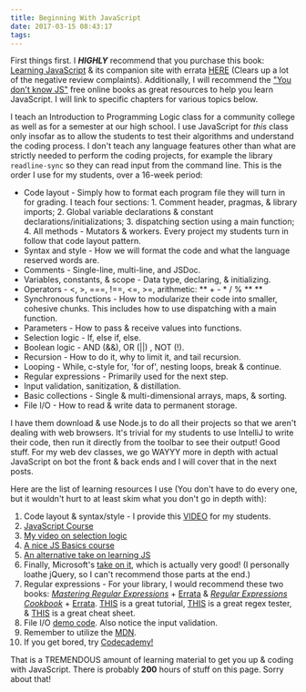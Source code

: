 ```yaml
---
title: Beginning With JavaScript
date: 2017-03-15 08:43:17
tags:
---
```


First things first. I **_HIGHLY_** recommend that you purchase this book: [Learning JavaScript](https://www.amazon.com/Learning-JavaScript-Essentials-Application-Development/dp/1491914912/ref=sr_1_1?s=books&ie=UTF8&qid=1489582493&sr=1-1&keywords=learning+javascript) & its companion site with errata [HERE](http://shop.oreilly.com/product/0636920035534.do) (Clears up a lot of the negative review complaints). Additionally, I will recommend the ["You don't know JS"](https://github.com/getify/You-Dont-Know-JS) free online books as great resources to help you learn JavaScript. I will link to specific chapters for various topics below.

I teach an Introduction to Programming Logic class for a community college as well as for a semester at our high school. I use JavaScript for _this_ class only insofar as to allow the students to test their algorithms and understand the coding process. I don't teach any language features other than what are strictly needed to perform the coding projects, for example the library ```readline-sync``` so they can read input from the command line. This is the order I use for my students, over a 16-week period:

* Code layout - Simply how to format each program file they will turn in for grading. I teach four sections: 1. Comment header, pragmas, & library imports; 2. Global variable declarations & constant declarations/initializations; 3. dispatching section using a main function; 4. All methods - Mutators & workers. Every project my students turn in follow that code layout pattern.
* Syntax and style - How we will format the code and what the language reserved words are.
* Comments - Single-line, multi-line, and JSDoc.
* Variables, constants, & scope - Data type, declaring, & initializing.
* Operators - <, >, ===, !==, <=, >=, arithmetic: ** + - \* / % \*\* **
* Synchronous functions - How to modularize their code into smaller, cohesive chunks. This includes how to use dispatching with a main function.
* Parameters - How to pass & receive values into functions.
* Selection logic - If, else if, else.
* Boolean logic - AND (&&), OR (||) , NOT (!).
* Recursion - How to do it, why to limit it, and tail recursion.
* Looping - While, c-style for, 'for of', nesting loops, break & continue.
* Regular expressions - Primarily used for the next step.
* Input validation, sanitization, & distillation.
* Basic collections - Single & multi-dimensional arrays, maps, & sorting.
* File I/O - How to read & write data to permanent storage.

I have them download & use Node.js to do all their projects so that we aren't dealing with web browsers. It's trivial for my students to use IntelliJ to write their code, then run it directly from the toolbar to see their output! Good stuff. For my web dev classes, we go WAYYY more in depth with actual JavaScript on bot the front & back ends and I will cover that in the next posts.

Here are the list of learning resources I use (You don't have to do every one, but it wouldn't hurt to at least skim what you don't go in depth with):

1. Code layout & syntax/style - I provide this [VIDEO](https://youtu.be/K-RwRTeB8Qs) for my students.
2. [JavaScript Course](https://openclassrooms.com/courses/learn-the-basics-of-javascript)
3. [My video on selection logic](https://youtu.be/6Xp8pkkRt20)
4. [A nice JS Basics course](https://www.udacity.com/course/javascript-basics--ud804)
5. [An alternative take on learning JS](https://watchandcode.com/)
6. Finally, Microsoft's [take on it](https://mva.microsoft.com/en-us/training-courses/javascript-fundamentals-for-absolute-beginners-14194?l=DmF3TY1eB_9500115888), which is actually very good! (I personally loathe jQuery, so I can't recommend those parts at the end.)
7. Regular expressions - For your library, I would recommend these two books: [_Mastering Regular Expressions_](https://www.amazon.com/Mastering-Regular-Expressions-Jeffrey-Friedl/dp/0596528124) + [Errata](http://shop.oreilly.com/product/9780596528126.do) & [_Regular Expressions Cookbook_](https://www.amazon.com/Regular-Expressions-Cookbook-Solutions-Programming/dp/1449319432) + [Errata](http://shop.oreilly.com/product/0636920023630.do). [THIS](https://code.tutsplus.com/tutorials/you-dont-know-anything-about-regular-expressions-a-complete-guide--net-7869) is a great tutorial, [THIS](https://regex101.com/) is a great regex tester, & [THIS](https://www.cheatography.com/davechild/cheat-sheets/regular-expressions/) is a great cheat sheet.
8. File I/O [demo code](/stuff/fileIO.txt). Also notice the input validation.
9. Remember to utilize the [MDN](https://developer.mozilla.org/en-US/docs/Web/JavaScript).
10. If you get bored, try [Codecademy!](https://www.codecademy.com/courses/learn-javascript)

That is a TREMENDOUS amount of learning material to get you up & coding with JavaScript. There is probably **200** hours of stuff on this page. Sorry about that!